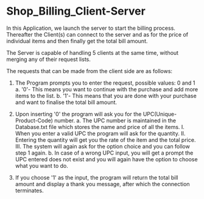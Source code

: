 # Shop_Billing_Client-Server
In this Application, we launch the server to start the billing process.
Thereafter the Client(s) can connect to the server and as for the price of individual items and then finally get the total bill amount.

The Server is capable of handling 5 clients at the same time, without merging any of their request lists.

The requests that can be made from the client side are as follows:

1. The Program prompts you to enter the request, possible values: 0 and 1
     a. '0'- This means you want to continue with the purchase and add more items to the list.
     b. '1'- This means that you are done with your purchase and want to finalise the total bill amount.

2. Upon inserting '0' the program will ask you for the UPC(Unique-Product-Code) number.
     a. The UPC number is maintained in the Database.txt file which stores the name and price of all the items.
         I. When you enter a valid UPC the program will ask for the quantity.
         II. Entering the quantity will get you the rate of the item and the total price.
         III. The system will again ask for the option choice and you can follow step 1 again.
     b. In case of a wrong UPC input, you will get a prompt the UPC entered does not exist and you will again have the option to choose what you want to do.
4. If you choose '1' as the input, the program will return the total bill amount and display a thank you message, after which the connection terminates.
